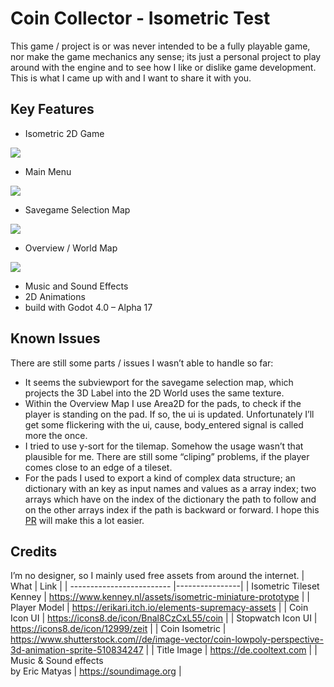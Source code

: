 Coin Collector - Isometric Test
===============================

This game / project is or was never intended to be a fully playable game, nor make the game mechanics any sense; its just a personal project to play around with the engine and to see how I like or dislike game development. This is what I came up with and I want to share it with you.


Key Features
------------
- Isometric 2D Game
<img src="https://i.imgur.com/042uWXA.gif"/>

- Main Menu
<img src="https://i.imgur.com/xtwbhlA.gif"/>

- Savegame Selection Map
<img src="https://i.imgur.com/T5VOttg.gif"/>

- Overview / World Map
<img src="https://i.imgur.com/Wytc47A.gif"/>

- Music and Sound Effects
- 2D Animations
- build with Godot 4.0 – Alpha 17


Known Issues
------------
There are still some parts / issues I wasn’t able to handle so far:

- It seems the subviewport for the savegame selection map, which projects the 3D Label into the 2D World uses the same texture.
- Within the Overview Map I use Area2D for the pads, to check if the player is standing on the pad. If so, the ui is updated. Unfortunately I’ll get some flickering with the ui, cause, body_entered signal is called more the once.
- I tried to use y-sort for the tilemap. Somehow the usage wasn’t that plausible for me. There are still some “cliping” problems, if the player comes close to an edge of a tileset.
- For the pads I used to export a kind of complex data structure; an dictionary with an key as input names and values as a array index; two arrays which have on the index of the dictionary the path to follow and on the other arrays index if the path is backward or forward. I hope this [PR](https://github.com/godotengine/godot/pull/48201) will make this a lot easier.


Credits
------------
I’m no designer, so I mainly used free assets from around the internet.
| What                      | Link           |
| ------------------------- |----------------|
| Isometric Tileset Kenney  | https://www.kenney.nl/assets/isometric-miniature-prototype |
| Player Model              | https://erikari.itch.io/elements-supremacy-assets      |
| Coin Icon UI              | https://icons8.de/icon/Bnal8CzCxL55/coin     |
| Stopwatch Icon UI         | https://icons8.de/icon/12999/zeit |
| Coin Isometric            | https://www.shutterstock.com//de/image-vector/coin-lowpoly-perspective-3d-animation-sprite-510834247     |
| Title Image               | https://de.cooltext.com   |
| Music & Sound effects <br> by Eric Matyas |   https://soundimage.org  |
